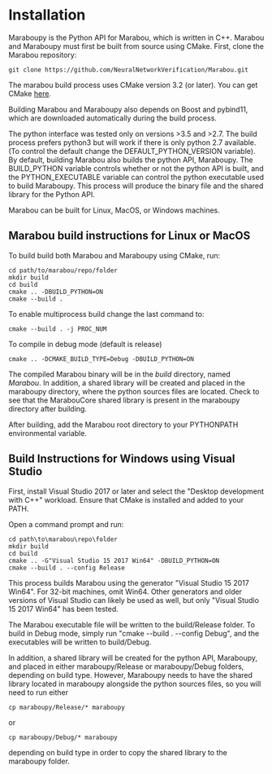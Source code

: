 # Installation

Maraboupy is the Python API for Marabou, which is written in C++.
Marabou and Maraboupy must first be built from source using CMake.
First, clone the Marabou repository:
```
git clone https://github.com/NeuralNetworkVerification/Marabou.git
```

The marabou build process uses CMake version 3.2 (or later).
You can get CMake [here](https://cmake.org/download/).

Building Marabou and Maraboupy also depends on Boost and pybind11, which are
downloaded automatically during the build process.

The python interface was tested only on versions >3.5 and >2.7. The build process prefers python3 but will work if there is only python 2.7 available. (To control the default change the DEFAULT_PYTHON_VERSION variable).  
By default, building Marabou also builds the python API, Maraboupy. 
The BUILD_PYTHON variable controls whether or not the python API is built,
and the PYTHON_EXECUTABLE variable can control the python executable used to build Maraboupy.
This process will produce the binary file and the shared library for the Python 
API. 

Marabou can be built for Linux, MacOS, or Windows machines.

## Marabou build instructions for Linux or MacOS

To build build both Marabou and Maraboupy using CMake, run:
```
cd path/to/marabou/repo/folder
mkdir build 
cd build
cmake .. -DBUILD_PYTHON=ON
cmake --build .
```

To enable multiprocess build change the last command to:
```
cmake --build . -j PROC_NUM
```
To compile in debug mode (default is release)
```
cmake .. -DCMAKE_BUILD_TYPE=Debug -DBUILD_PYTHON=ON
```

The compiled Marabou binary will be in the *build* directory, named _Marabou_.
In addition, a shared library will be created and placed in the maraboupy directory, where the
python sources files are located. Check to see that the MarabouCore shared library is present in the 
maraboupy directory after building.

After building, add the Marabou root directory to your PYTHONPATH environmental variable.

## Build Instructions for Windows using Visual Studio

First, install Visual Studio 2017 or later and select the "Desktop development with C++" workload. 
Ensure that CMake is installed and added to your PATH.

Open a command prompt and run:
```
cd path\to\marabou\repo\folder
mkdir build 
cd build
cmake .. -G"Visual Studio 15 2017 Win64" -DBUILD_PYTHON=ON
cmake --build . --config Release
```
This process builds Marabou using the generator "Visual Studio 15 2017 Win64". 
For 32-bit machines, omit Win64. Other generators and older versions of Visual Studio can likely be used as well, 
but only "Visual Studio 15 2017 Win64" has been tested.

The Marabou executable file will be written to the build/Release folder. To build in 
Debug mode, simply run "cmake --build . --config Debug", and the executables will be 
written to build/Debug.

In addition, a shared library will be created for the python API, Maraboupy, and placed in either
maraboupy/Release or maraboupy/Debug folders, depending on build type. However, Maraboupy needs to have
the shared library located in maraboupy alongside the python sources files, so you will need to run either
```
cp maraboupy/Release/* maraboupy
```
or 
```
cp maraboupy/Debug/* maraboupy
```
depending on build type in order to copy the shared library to the maraboupy folder.
